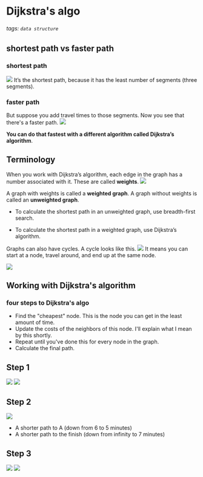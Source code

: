 # Dijkstra's algo
###### tags: `data structure`

## shortest path vs faster path
### shortest path
![](https://i.imgur.com/gFZ7Ahr.png)
It’s the shortest path, because it has the least number of segments (three segments).

### faster path
But suppose you add travel times to those segments. Now you see that there's a faster path.
![](https://i.imgur.com/ZK2rkv0.png)


**You can do that fastest with a different algorithm called Dijkstra’s algorithm**.

## Terminology
When you work with Dijkstra’s algorithm, each edge in the graph has a number associated with it. These are called **weights**.
![](https://i.imgur.com/nb2QZzU.png)

A graph with weights is called a **weighted graph**. A graph without  weights is called an **unweighted graph**.

- To calculate the shortest path in an unweighted graph, use breadth-first search.

- To calculate the shortest path in a weighted graph, use Dijkstra’s algorithm.

Graphs can also have cycles. A cycle looks like this.
![](https://i.imgur.com/wL0WaH4.png)
It means you can start at a node, travel around, and end up at the same node. 

![](https://i.imgur.com/peGzUbX.png)


## Working with Dijkstra's algorithm
### four steps to Dijkstra's algo
- Find the "cheapest" node. This is the node you can get in the least amount of time.
- Update the costs of the neighbors of this node. I'll explain what I mean by this shortly.
- Repeat until you've done this for every node in the graph.
- Calculate the final path.

## Step 1
![](https://i.imgur.com/idmWE9z.png)
![](https://i.imgur.com/4HCXlWW.png)

## Step 2
![](https://i.imgur.com/62Vgi2m.png)
- A shorter path to A (down from 6 to 5 minutes)
- A shorter path to the finish (down from infinity to 7 minutes)

## Step 3
![](https://i.imgur.com/UzWZnmp.png)
![](https://i.imgur.com/ZbbDREb.png)

